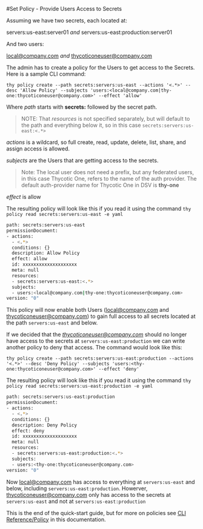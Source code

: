 [title]: # (Create Users)
[tags]: # (DevOps Secrets Vault,DSV,)
[priority]: # (2600)

#Set Policy - Provide Users Access to Secrets

Assuming we have two secrets, each located at:

servers:us-east:server01 *and* servers:us-east:production:server01

And two users:

local@company.com *and* thycoticoneuser@company.com

The admin has to create a policy for the Users to get access to the Secrets.  Here is a sample CLI command:

`thy policy create --path secrets:servers:us-east --actions '<.*>' --desc 'Allow Policy' --subjects 'users:<local@company.com|thy-one:thycoticoneuser@company.com>' --effect 'allow'
`

Where 
*path* starts with **secrets:** followed by the secret path.
>NOTE: That *resources* is not specified separately, but will default to the path and everything below it, so in this case `secrets:servers:us-east:<.*>`

*actions* is a wildcard, so full create, read, update, delete, list, share, and assign access is allowed.

*subjects* are the Users that are getting access to the secrets.  

>Note:  The local user does not need a prefix, but any federated users, in this case Thycotic One, refers to the name of the auth provider.  The default auth-provider name for Thycotic One in DSV is **thy-one**

*effect* is allow

The resulting policy will look like this if you read it using the command `thy policy read secrets:servers:us-east -e yaml`

```bash
path: secrets:servers:us-east
permissionDocument:
- actions:
  - <.*>
  conditions: {}
  description: Allow Policy
  effect: allow
  id: xxxxxxxxxxxxxxxxxxxx
  meta: null
  resources:
  - secrets:servers:us-east:<.*>
  subjects:
  - users:<local@company.com|thy-one:thycoticoneuser@company.com>
version: "0"
```

This policy will now enable both Users (local@company.com and thycoticoneuser@company.com) to gain full access to all secrets located at the path `servers:us-east` and below.

If we decided that the *thycoticoneuser@company.com* should no longer have access to the secrets at `servers:us-east:production` we can write another policy to deny that access.  The command would look like this: 

`thy policy create --path secrets:servers:us-east:production --actions '<.*>' --desc 'Deny Policy' --subjects 'users:<thy-one:thycoticoneuser@company.com>' --effect 'deny'`

The resulting policy will look like this if you read it using the command `thy policy read secrets:servers:us-east:production -e yaml`

```bash
path: secrets:servers:us-east:production
permissionDocument:
- actions:
  - <.*>
  conditions: {}
  description: Deny Policy
  effect: deny
  id: xxxxxxxxxxxxxxxxxxxx
  meta: null
  resources:
  - secrets:servers:us-east:production:<.*>
  subjects:
  - users:<thy-one:thycoticoneuser@company.com>
version: "0"
```

Now local@company.com has access to everything at `servers:us-east` and below, including `servers:us-east:production`.  Howerver, thycoticoneuser@company.com only has access to the secrets at `servers:us-east` and not at `servers:us-east:production`

This is the end of the quick-start guide, but for more on policies see [CLI Reference/Policy](../cli-ref/policy.md) in this documentation.
